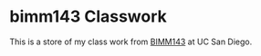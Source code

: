 # bimm143 Classwork

This is a store of my class work from [BIMM143](https://boot.github.io/bimm143_W19/) at UC San Diego.

